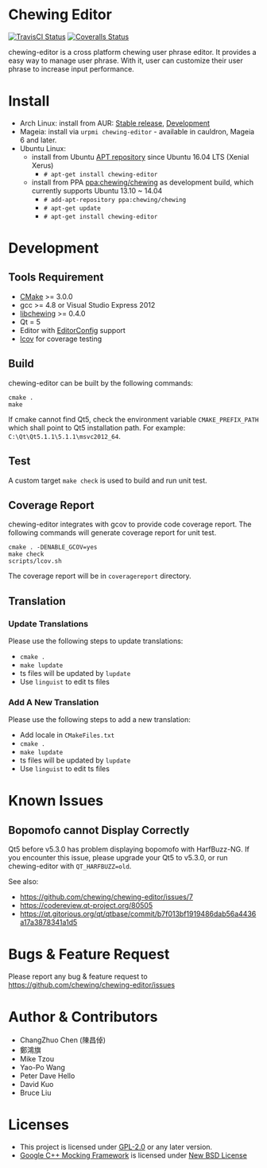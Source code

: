 # Chewing Editor

[![TravisCI Status](https://travis-ci.org/chewing/chewing-editor.svg?branch=master)](https://travis-ci.org/chewing/chewing-editor)
[![Coveralls Status](https://img.shields.io/coveralls/chewing/chewing-editor.svg)](https://coveralls.io/r/chewing/chewing-editor)

chewing-editor is a cross platform chewing user phrase editor. It provides a
easy way to manage user phrase. With it, user can customize their user phrase to
increase input performance.

# Install
* Arch Linux: install from AUR: [Stable release](https://aur.archlinux.org/packages/chewing-editor/), [Development](https://aur.archlinux.org/packages/chewing-editor-git/)
* Mageia: install via `urpmi chewing-editor` - available in cauldron, Mageia 6 and later.
* Ubuntu Linux:
  * install from Ubuntu [APT repository](http://packages.ubuntu.com/search?keywords=chewing-editor) since Ubuntu 16.04 LTS (Xenial Xerus)
    * `# apt-get install chewing-editor`
  * install from PPA [ppa:chewing/chewing](https://launchpad.net/~chewing/+archive/ubuntu/chewing) as development build, which currently supports Ubuntu 13.10 ~ 14.04
    * `# add-apt-repository ppa:chewing/chewing`
    * `# apt-get update`
    * `# apt-get install chewing-editor`

# Development

## Tools Requirement

*   [CMake](https://www.cmake.org/) >= 3.0.0
*   gcc >= 4.8 or Visual Studio Express 2012
*   [libchewing](https://github.com/chewing/libchewing) >= 0.4.0
*   Qt = 5
*   Editor with [EditorConfig](http://editorconfig.org/) support
*   [lcov](http://ltp.sourceforge.net/coverage/lcov.php) for coverage testing

## Build

chewing-editor can be built by the following commands:

    cmake .
    make

If cmake cannot find Qt5, check the environment variable `CMAKE_PREFIX_PATH`
which shall point to Qt5 installation path. For example:
`C:\Qt\Qt5.1.1\5.1.1\msvc2012_64`.

## Test

A custom target `make check` is used to build and run unit test.

## Coverage Report

chewing-editor integrates with gcov to provide code coverage report. The
following commands will generate coverage report for unit test.

    cmake . -DENABLE_GCOV=yes
    make check
    scripts/lcov.sh

The coverage report will be in `coveragereport` directory.

## Translation

### Update Translations

Please use the following steps to update translations:
*   `cmake .`
*   `make lupdate`
*   ts files will be updated by `lupdate`
*   Use `linguist` to edit ts files

### Add A New Translation

Please use the following steps to add a new translation:
*   Add locale in `CMakeFiles.txt`
*   `cmake .`
*   `make lupdate`
*   ts files will be updated by `lupdate`
*   Use `linguist` to edit ts files

# Known Issues

## Bopomofo cannot Display Correctly

Qt5 before v5.3.0 has problem displaying bopomofo with HarfBuzz-NG. If you
encounter this issue, please upgrade your Qt5 to v5.3.0, or run chewing-editor
with `QT_HARFBUZZ=old`.

See also:
*   <https://github.com/chewing/chewing-editor/issues/7>
*   <https://codereview.qt-project.org/80505>
*   <https://qt.gitorious.org/qt/qtbase/commit/b7f013bf1919486dab56a4436a17a3878341a1d5>

# Bugs & Feature Request

Please report any bug & feature request to <https://github.com/chewing/chewing-editor/issues>

# Author & Contributors

*   ChangZhuo Chen (陳昌倬)
*   鄭鴻旗
*   Mike Tzou
*   Yao-Po Wang
*   Peter Dave Hello
*   David Kuo
*   Bruce Liu

# Licenses

*   This project is licensed under [GPL-2.0](https://opensource.org/licenses/GPL-2.0) or any later version.
*   [Google C++ Mocking Framework](https://code.google.com/p/googlemock/) is licensed under [New BSD License](https://opensource.org/licenses/BSD-3-Clause)
